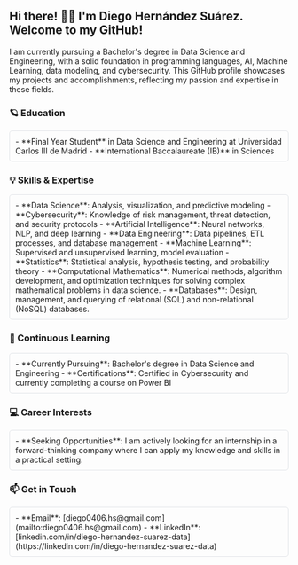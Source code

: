 ## Hi there! 👾👋 I'm Diego Hernández Suárez. Welcome to my GitHub!

I am currently pursuing a Bachelor's degree in Data Science and Engineering, with a solid foundation in programming languages, AI, Machine Learning, data modeling, and cybersecurity. This GitHub profile showcases my projects and accomplishments, reflecting my passion and expertise in these fields.

### 🪐 Education
<div style="border: 1px solid #e1e4e8; padding: 10px; border-radius: 5px;">
- **Final Year Student** in Data Science and Engineering at Universidad Carlos III de Madrid
- **International Baccalaureate (IB)** in Sciences
</div>

### 💡 Skills & Expertise
<div style="border: 1px solid #e1e4e8; padding: 10px; border-radius: 5px;">
- **Data Science**: Analysis, visualization, and predictive modeling
- **Cybersecurity**: Knowledge of risk management, threat detection, and security protocols
- **Artificial Intelligence**: Neural networks, NLP, and deep learning
- **Data Engineering**: Data pipelines, ETL processes, and database management
- **Machine Learning**: Supervised and unsupervised learning, model evaluation
- **Statistics**: Statistical analysis, hypothesis testing, and probability theory
- **Computational Mathematics**: Numerical methods, algorithm development, and optimization techniques for solving complex mathematical problems in data science.
- **Databases**: Design, management, and querying of relational (SQL) and non-relational (NoSQL) databases.
</div>

### 🌱 Continuous Learning
<div style="border: 1px solid #e1e4e8; padding: 10px; border-radius: 5px;">
- **Currently Pursuing**: Bachelor's degree in Data Science and Engineering
- **Certifications**: Certified in Cybersecurity and currently completing a course on Power BI
</div>

### 💻 Career Interests
<div style="border: 1px solid #e1e4e8; padding: 10px; border-radius: 5px;">
- **Seeking Opportunities**: I am actively looking for an internship in a forward-thinking company where I can apply my knowledge and skills in a practical setting.
</div>

### 📫 Get in Touch
<div style="border: 1px solid #e1e4e8; padding: 10px; border-radius: 5px;">
- **Email**: [diego0406.hs@gmail.com](mailto:diego0406.hs@gmail.com)
- **LinkedIn**: [linkedin.com/in/diego-hernandez-suarez-data](https://linkedin.com/in/diego-hernandez-suarez-data)
</div>
